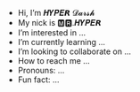 - Hi, I’m 𝑯𝒀𝑷𝑬𝙍 𝓓𝓪𝓻𝓼𝓱
- My nick is 🅼🆁.𝑯𝒀𝑷𝑬𝙍
- I’m interested in ...
- I’m currently learning ...
- I’m looking to collaborate on ...
- How to reach me ...
- Pronouns: ...
- Fun fact: ...

<!---
HyperrDarsh/HyperrDarsh is a ✨ special ✨ repository because its `README.md` (this file) appears on your GitHub profile.
You can click the Preview link to take a look at your changes.
--->

